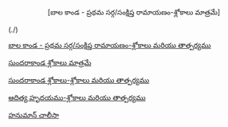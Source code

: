 


<br><br><br><br><br><br><br><br>
<p style="text-align:center">[బాల కాండ - ప్రథమ సర్గ/సంక్షిప్త రామాయణం-శ్లోకాలు మాత్రమే]</p>(./)

[బాల కాండ - ప్రథమ సర్గ/సంక్షిప్త రామాయణం-శ్లోకాలు మరియు తాత్పర్యము](./)

[సుందరాకాండ  శ్లోకాలు మాత్రమే](./)

[సుందరాకాండ  శ్లోకాలు-శ్లోకాలు మరియు తాత్పర్యము](./Sarga2.html)

[ఆదిత్య హృదయము-శ్లోకాలు మరియు తాత్పర్యము](./)

[హనుమాన్ చాలీసా](./)


  
 
